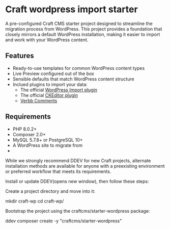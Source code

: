 # Craft wordpress import starter
A pre-configured Craft CMS starter project designed to streamline the migration process from WordPress. This project provides a foundation that closely mirrors a default WordPress installation, making it easier to import and work with your WordPress content.

## Features

- Ready-to-use templates for common WordPress content types
- Live Preview configured out of the box
- Sensible defaults that match WordPress content structure
- Inclued plugins to import your data:
  - The official [WordPress Import plugin](https://github.com/craftcms/wp-import)
  - The official [CKEditor plugin](https://plugins.craftcms.com/ckeditor)
  - [Verbb Comments](https://plugins.craftcms.com/comments)

## Requirements

- PHP 8.0.2+
- Composer 2.0+
- MySQL 5.7.8+ or PostgreSQL 10+
- A WordPress site to migrate from
- 
While we strongly recommend DDEV for new Craft projects, alternate installation methods are available for anyone with a preexisting environment or preferred workflow that meets its requirements.

Install or update DDEV(opens new window), then follow these steps:

Create a project directory and move into it:

mkdir craft-wp
cd craft-wp/

Bootstrap the project using the craftcms/starter-wordpress package:

ddev composer create -y "craftcms/starter-wordpress"
